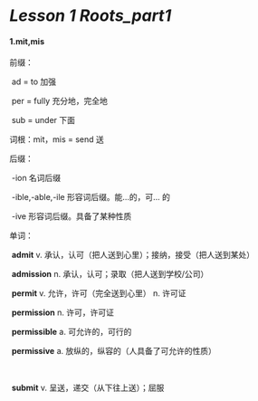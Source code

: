 # *Lesson 1 Roots_part1*



#### 1.mit,mis



前缀：

​		ad = to 加强 

​		per = fully 充分地，完全地

​		sub = under 下面



词根：mit，mis = send 送



后缀：

​		-ion 名词后缀

​		-ible,-able,-ile 形容词后缀。能...的，可... 的

​		-ive 形容词后缀。具备了某种性质



单词：

​    	**admit** v. 承认，认可（把人送到心里）；接纳，接受（把人送到某处）

​    	**admission** n.  承认，认可；录取（把人送到学校/公司）



​    	**permit** v. 允许，许可（完全送到心里） n. 许可证

​    	**permission** n. 许可，许可证 

​		**permissible** a. 可允许的，可行的

​		**permissive** a. 放纵的，纵容的（人具备了可允许的性质）

​		

​		**submit** v. 呈送，递交（从下往上送）；屈服



​		 

